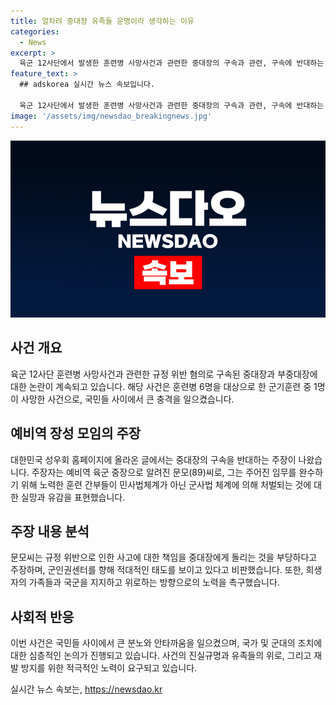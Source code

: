 ```yaml
---
title: 얼차려 중대장 유족들 운명이라 생각하는 이유
categories:
  - News
excerpt: >
  육군 12사단에서 발생한 훈련병 사망사건과 관련한 중대장의 구속과 관련, 구속에 반대하는 목소리가 나왔다. 주장자는 중대장에게 법적인 책임이 없다고 주장하며, 군 훈련 사고는 신중히 처리돼야 한다고 강조했다. 또한, 군인권센터를 적대적이라 비판하면서, 훈련사고로 인한 실망을 극복하고 국가를 위해 헌신한 순직 용사에 위로의 말을 전하며 국민으로부터 기도를 달라고 호소했다.
feature_text: >
  ## adskorea 실시간 뉴스 속보입니다.

  육군 12사단에서 발생한 훈련병 사망사건과 관련한 중대장의 구속과 관련, 구속에 반대하는 목소리가 나왔다. 주장자는 중대장에게 법적인 책임이 없다고 주장하며, 군 훈련 사고는 신중히 처리돼야 한다고 강조했다. 또한, 군인권센터를 적대적이라 비판하면서, 훈련사고로 인한 실망을 극복하고 국가를 위해 헌신한 순직 용사에 위로의 말을 전하며 국민으로부터 기도를 달라고 호소했다.
image: '/assets/img/newsdao_breakingnews.jpg'
---
```


<p><img src="/assets/img/newsdao_breakingnews.jpg" alt="adskorea 속보" /></p>

<h2 data-ke-size="size26">사건 개요</h2>

<p data-ke-size="size16">육군 12사단 훈련병 사망사건과 관련한 규정 위반 혐의로 구속된 중대장과 부중대장에 대한 논란이 계속되고 있습니다. 해당 사건은 훈련병 6명을 대상으로 한 군기훈련 중 1명이 사망한 사건으로, 국민들 사이에서 큰 충격을 일으켰습니다.</p>

<h2 data-ke-size="size26">예비역 장성 모임의 주장</h2>

<p data-ke-size="size16">대한민국 성우회 홈페이지에 올라온 글에서는 중대장의 구속을 반대하는 주장이 나왔습니다. 주장자는 예비역 육군 중장으로 알려진 문모(89)씨로, 그는 주어진 임무를 완수하기 위해 노력한 훈련 간부들이 민사법체계가 아닌 군사법 체계에 의해 처벌되는 것에 대한 실망과 유감을 표현했습니다.</p>

<h2 data-ke-size="size26">주장 내용 분석</h2>

<p data-ke-size="size16">문모씨는 규정 위반으로 인한 사고에 대한 책임을 중대장에게 돌리는 것을 부당하다고 주장하며, 군인권센터를 향해 적대적인 태도를 보이고 있다고 비판했습니다. 또한, 희생자의 가족들과 국군을 지지하고 위로하는 방향으로의 노력을 촉구했습니다.</p>

<h2 data-ke-size="size26">사회적 반응</h2>

<p data-ke-size="size16">이번 사건은 국민들 사이에서 큰 분노와 안타까움을 일으켰으며, 국가 및 군대의 조치에 대한 심층적인 논의가 진행되고 있습니다. 사건의 진실규명과 유족들의 위로, 그리고 재발 방지를 위한 적극적인 노력이 요구되고 있습니다.</p>
실시간 뉴스 속보는, <a href="https://newsdao.kr" rel="dofollow">https://newsdao.kr</a>


